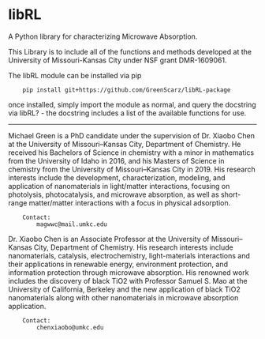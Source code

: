 # libRL
A Python library for characterizing Microwave Absorption.

This Library is to include all of the functions and methods developed at the University of Missouri-Kansas City 
under NSF grant DMR-1609061.

The libRL module can be installed via pip

        pip install git+https://github.com/GreenScarz/libRL-package

once installed, simply import the module as normal, and query the docstring via libRL? - the docstring includes
a list of the available functions for use.

--------------------------------

Michael Green is a PhD candidate under the supervision of Dr. Xiaobo Chen at the University of Missouri–Kansas City,
Department of Chemistry. He received his Bachelors of Science in chemistry with a minor in mathematics from the
University of Idaho in 2016, and his Masters of Science in chemistry from the University of Missouri–Kansas City in 2019.
His research interests include the development, characterization, modeling, and application of nanomaterials in
light/matter interactions, focusing on photolysis, photocatalysis, and microwave absorption, as well as 
short-range matter/matter interactions with a focus in physical adsorption.
        
        Contact:
            magwwc@mail.umkc.edu

Dr. Xiaobo Chen is an Associate Professor at the University of Missouri–Kansas City, Department of Chemistry. 
His research interests include nanomaterials, catalysis, electrochemistry, light-materials interactions and 
their applications in renewable energy, environment protection, and information protection through microwave 
absorption. His renowned work includes the discovery of black TiO2 with Professor Samuel S. Mao at the 
University of California, Berkeley and the new application of black TiO2 nanomaterials along with other nanomaterials 
in microwave absorption application.
        
        Contact:
            chenxiaobo@umkc.edu
